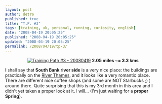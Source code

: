 ```yaml
---
layout: post
author: detro
published: true
title: "T.P. #3"
tags: [training, uk, personal, running, curiosity, english]
date: "2008-04-19 20:05:25"
published: "2008-04-19 20:05:25"
updated: "2008-04-19 20:05:25"
permalink: /2008/04/19/tp-3/
---
```


<div align="center">
<a href="http://www.walkjogrun.net/index.cfm?rid=68035083-FAA5-B0CA-8AAFD8A83F747EDB"><img src="http://www.detronizator.org/wp-content/uploads/2008/04/training_path_number_3-20080419.jpg" alt="Training Path #3 - 20080419" /></a>
<strong>2.05 miles ~= 3.3 kms</strong>
</div>

I shall say that <strong>South Bank river side</strong> is a very nice place: the buildings are practically on the <a href="http://en.wikipedia.org/wiki/River_Thames">River Thames</a>, and it looks like a very romantic place. There are different nice coffee shops (and some are NOT Starbucks ;) ) around there. Quite surprising that this is my 3rd month in this area and I didn't yet taken a proper look at it. I will... (I'm just waiting for a <strong>proper Spring</strong>).
